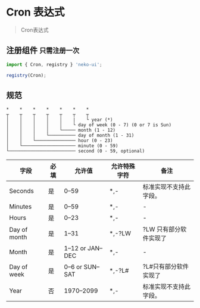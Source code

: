 # Cron 表达式

> Cron表达式

## 注册组件 `只需注册一次`

```js
import { Cron, registry } 'neko-ui';

registry(Cron);
```

## 规范

```shell
*    *    *    *    *    *    *
┬    ┬    ┬    ┬    ┬    ┬    ┬
│    │    │    │    │    |    └ year (*)
│    │    │    │    │    └ day of week (0 - 7) (0 or 7 is Sun)
│    │    │    │    └───── month (1 - 12)
│    │    │    └────────── day of month (1 - 31)
│    │    └─────────────── hour (0 - 23)
│    └──────────────────── minute (0 - 59)
└───────────────────────── second (0 - 59, optional)
```

| 字段         | 必填 | 允许值          | 允许特殊字符 | 备注                   |
| ------------ | ---- | --------------- | ------------ | ---------------------- |
| Seconds      | 是   | 0–59            | \*,-         | 标准实现不支持此字段。 |
| Minutes      | 是   | 0–59            | \*,-         | -                      |
| Hours        | 是   | 0–23            | \*,-         | -                      |
| Day of month | 是   | 1–31            | \*,-?LW      | ?LW 只有部分软件实现了 |
| Month        | 是   | 1–12 or JAN–DEC | \*,-         | -                      |
| Day of week  | 是   | 0–6 or SUN–SAT  | \*,-?L#      | ?L#只有部分软件实现了  |
| Year         | 否   | 1970–2099       | \*,-         | 标准实现不支持此字段。 |
